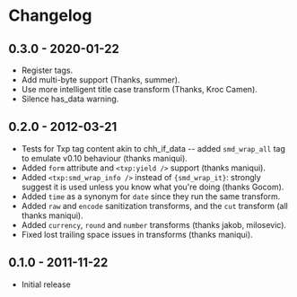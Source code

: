 # Changelog

## 0.3.0 - 2020-01-22

* Register tags.
* Add multi-byte support (Thanks, summer).
* Use more intelligent title case transform (Thanks, Kroc Camen).
* Silence has_data warning.

## 0.2.0 - 2012-03-21

* Tests for Txp tag content akin to chh_if_data -- added `smd_wrap_all` tag to emulate v0.10 behaviour (thanks maniqui).
* Added `form` attribute and `<txp:yield />` support (thanks maniqui).
* Added `<txp:smd_wrap_info />` instead of `{smd_wrap_it}`: strongly suggest it is used unless you know what you're doing (thanks Gocom).
* Added `time` as a synonym for `date` since they run the same transform.
* Added `raw` and `encode` sanitization transforms, and the `cut` transform (all thanks maniqui).
* Added `currency`, `round` and `number` transforms (thanks jakob, milosevic).
* Fixed lost trailing space issues in transforms (thanks maniqui).

## 0.1.0 - 2011-11-22

* Initial release
